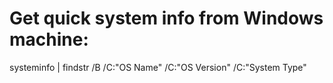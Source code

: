 # Get quick system info from Windows machine:
systeminfo | findstr /B /C:"OS Name" /C:"OS Version" /C:"System Type"